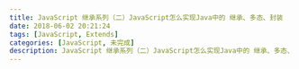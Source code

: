 ```yaml
---
title: JavaScript 继承系列（二）JavaScript怎么实现Java中的 继承、多态、封装
date: 2018-06-02 20:21:24
tags: [JavaScript, Extends]
categories: [JavaScript, 未完成]
description: JavaScript 继承系列（二）JavaScript怎么实现Java中的 继承、多态、封装
---
```

